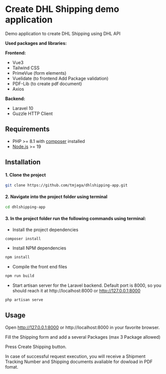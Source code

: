 # Create DHL Shipping demo application

Demo application to create DHL Shipping using DHL API

**Used packages and libraries:**

**Frontend:**
- Vue3
- Tailwind CSS
- PrimeVue (form elements)
- Vuelidate (to frontend Add Package validation)
- PDF-Lib (to create pdf document)
- Axios

**Backend:**
- Laravel 10
- Guzzle HTTP Client

## Requirements
- PHP >= 8.1 with [composer](https://getcomposer.org/) installed
- [Node.js](https://nodejs.org) >= 19

## Installation

#### 1. Clone the project
```bash
git clone https://github.com/tmjaga/dhlshipping-app.git
```
#### 2. Navigate into the project folder using terminal
```bash
cd dhlshipping-app
```

#### 3. In the project folder run the following commands using terminal:
- Install the project dependencies
```bash
composer install
```
- Install NPM dependencies
```bash
npm install
```
- Compile the front end files
```bash
npm run build
```
- Start artisan server for the Laravel backend. Default port is 8000, so you should reach it at http://localhost:8000 or http://127.0.0.1:8000
```bash
php artisan serve
```
## Usage
Open http://127.0.0.1:8000 or http://localhost:8000 in your favorite browser.

Fill the Shipping form and add a several Packages (max 3 Package allowed)

Press Create Shipping button.

In case of successful request execution, you will receive a Shipment Tracking Number and Shipping documents avaliable for dowload in PDF fomat.


